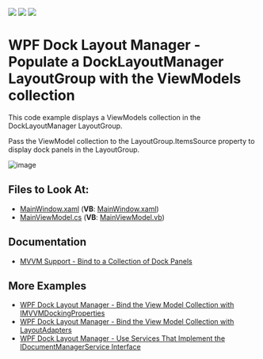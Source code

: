 <!-- default badges list -->
![](https://img.shields.io/endpoint?url=https://codecentral.devexpress.com/api/v1/VersionRange/321962619/20.2.3%2B)
[![](https://img.shields.io/badge/Open_in_DevExpress_Support_Center-FF7200?style=flat-square&logo=DevExpress&logoColor=white)](https://supportcenter.devexpress.com/ticket/details/T958336)
[![](https://img.shields.io/badge/📖_How_to_use_DevExpress_Examples-e9f6fc?style=flat-square)](https://docs.devexpress.com/GeneralInformation/403183)
<!-- default badges end -->

# WPF Dock Layout Manager - Populate a DockLayoutManager LayoutGroup with the ViewModels collection

This code example displays a ViewModels collection in the DockLayoutManager LayoutGroup.

Pass the ViewModel collection to the LayoutGroup.ItemsSource property to display dock panels in the LayoutGroup.

![image](https://user-images.githubusercontent.com/12169834/174017665-c4e15248-461c-40fb-82c6-ae915bdfe757.png)

<!-- default file list -->
## Files to Look At:

* [MainWindow.xaml](./CS/MainWindow.xaml) (**VB**: [MainWindow.xaml](./VB/MainWindow.xaml))
* [MainViewModel.cs](./CS/ViewModels/MainViewModel.cs) (**VB**: [MainViewModel.vb](./VB/ViewModels/MainViewModel.vb))
<!-- default file list end -->

## Documentation

- [MVVM Support - Bind to a Collection of Dock Panels](https://docs.devexpress.com/WPF/11386/#dock-panels-in-layout-group)

## More Examples

- [WPF Dock Layout Manager - Bind the View Model Collection with IMVVMDockingProperties](https://github.com/DevExpress-Examples/wpf-docklayoutmanager-bind-view-model-collection-with-IMVVMDockingProperties)
- [WPF Dock Layout Manager - Bind the View Model Collection with LayoutAdapters](https://github.com/DevExpress-Examples/wpf-docklayoutmanager-bind-view-model-collection-with-layoutadapters)
- [WPF Dock Layout Manager - Use Services That Implement the IDocumentManagerService Interface](https://github.com/DevExpress-Examples/wpf-docklayoutmanager-use-services-that-implement-the-idocumentmanagerservice)
